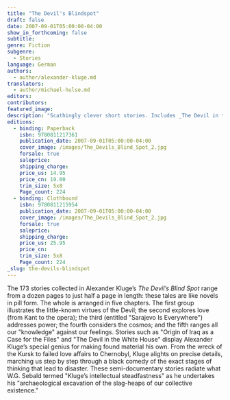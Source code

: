 ```yaml
---
title: "The Devil's Blindspot"
draft: false
date: 2007-09-01T05:00:00-04:00
show_in_forthcoming: false
subtitle:
genre: Fiction
subgenre:
  - Stories
language: German
authors:
  - author/alexander-kluge.md
translators:
  - author/michael-hulse.md
editors:
contributors:
featured_image:
description: "Scathingly clever short stories. Includes _The Devil in the White House_ and _The Development of Iraq as a Case for the Files._ "
editions:
  - binding: Paperback
    isbn: 9780811217361
    publication_date: 2007-09-01T05:00:00-04:00
    cover_image: /images/The_Devils_Blind_Spot_2.jpg
    forsale: true
    saleprice:
    shipping_charge:
    price_us: 14.95
    price_cn: 19.00
    trim_size: 5x8
    Page_count: 224
  - binding: Clothbound
    isbn: 9780811215954
    publication_date: 2007-09-01T05:00:00-04:00
    cover_image: /images/The_Devils_Blind_Spot_2.jpg
    forsale: true
    saleprice:
    shipping_charge:
    price_us: 25.95
    price_cn:
    trim_size: 5x8
    Page_count: 224
_slug: the-devils-blindspot
---
```


The 173 stories collected in Alexander Kluge’s _The Devil’s Blind Spot_ range from a dozen pages to just half a page in length: these tales are like novels in pill form. The whole is arranged in five chapters. The first group illustrates the little-known virtues of the Devil; the second explores love (from Kant to the opera); the third (entitled "Sarajevo Is Everywhere") addresses power; the fourth considers the cosmos; and the fifth ranges all our "knowledge" against our feelings. Stories such as "Origin of Iraq as a Case for the Files" and "The Devil in the White House" display Alexander Kluge’s special genius for making found material his own. From the wreck of the Kursk to failed love affairs to Chernobyl, Kluge alights on precise details, marching us step by step through a black comedy of the exact stages of thinking that lead to disaster. These semi-documentary stories radiate what W.G. Sebald termed "Kluge’s intellectual steadfastness" as he undertakes his "archaeological excavation of the slag-heaps of our collective existence."

